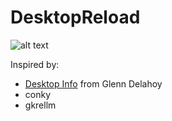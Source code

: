 # DesktopReload

![alt text](https://raw.githubusercontent.com/bouldeterre/DesktopReload/master/Capture.PNG"Capture")

Inspired by:
 - [Desktop Info](http://www.glenn.delahoy.com/software/) from Glenn Delahoy
 - conky
 - gkrellm
